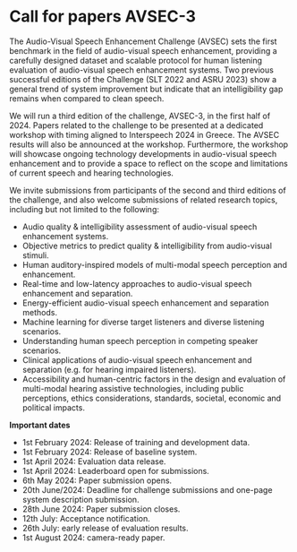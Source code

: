 # Call for papers AVSEC-3

The Audio-Visual Speech Enhancement Challenge (AVSEC) sets the first benchmark in the field of audio-visual speech enhancement, providing a carefully designed dataset and scalable protocol for human listening evaluation of audio-visual speech enhancement systems. Two previous successful editions of the Challenge (SLT 2022 and ASRU 2023) show a general trend of system improvement but indicate that an intelligibility gap remains when compared to clean speech.  


We will run a third edition of the challenge, AVSEC-3, in the first half of 2024.  Papers related to the challenge to be presented at a dedicated workshop with timing aligned to Interspeech 2024 in Greece.  The AVSEC results will also be announced at the workshop.  Furthermore, the workshop will showcase ongoing technology developments in audio-visual speech enhancement and to provide a space to reflect on the scope and limitations of current speech and hearing technologies. 


We invite submissions from participants of the second and third editions of the challenge, and also welcome submissions of related research topics, including but not limited to the following:


- Audio quality & intelligibility assessment of audio-visual speech enhancement systems.
- Objective metrics to predict quality & intelligibility from audio-visual stimuli.
- Human auditory-inspired models of multi-modal speech perception and enhancement.
- Real-time and low-latency approaches to audio-visual speech enhancement and separation.
- Energy-efficient audio-visual speech enhancement and separation methods.
- Machine learning for diverse target listeners and diverse listening scenarios.
- Understanding human speech perception in competing speaker scenarios.
- Clinical applications of audio-visual speech enhancement and separation (e.g. for hearing impaired listeners).
- Accessibility and human-centric factors in the design and evaluation of multi-modal hearing assistive technologies, including public perceptions, ethics considerations, standards, societal, economic and political impacts.


[//]: # (Important dates can be found [here.]&#40;https://challenge.cogmhear.org/#/important-dates&#41;)

**Important dates**

- 1st February 2024: Release of training and development data. 
- 1st February 2024: Release of baseline system. 
- 1st April 2024: Evaluation data release. 
- 1st April 2024: Leaderboard open for submissions. 
- 6th May 2024: Paper submission opens. 
- 20th June/2024: Deadline for challenge submissions and one-page system description submission.
- 28th June 2024: Paper submission closes. 
- 12th July: Acceptance notification. 
- 26th July: early release of evaluation results.
- 1st August 2024: camera-ready paper. 
